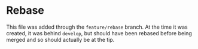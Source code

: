 # Rebase

This file was added through the `feature/rebase` branch. At the time it was created, it was behind `develop`, but should have been rebased before being merged and so should actually be at the tip.